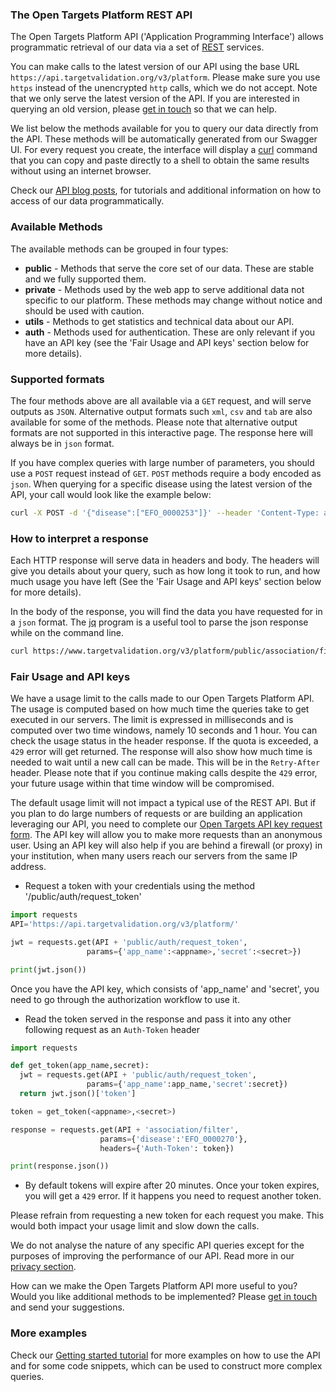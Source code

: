 ### The Open Targets Platform REST API

The Open Targets Platform API ('Application Programming Interface')
allows programmatic retrieval of our data via a set of
[REST](https://en.wikipedia.org/wiki/Representational_state_transfer)
services.

You can make calls to the latest version of our API using the base URL
 `https://api.targetvalidation.org/v3/platform`. Please make sure you use `https` instead of the unencrypted
 `http` calls, which we do not accept. Note that we only serve the latest version of the API. If you are interested in querying
 an old version, please [get in touch](mailto:support@targetvalidation.org) so that we can help.

We list below the methods available for you to query our data directly from the API. These methods will be
automatically generated from our Swagger UI. For every request you create, the interface will display a [curl](https://curl.haxx.se/) command
that you can copy and paste directly to a shell to obtain the same results without using an internet browser.

Check our [API blog posts](https://blog.opentargets.org/tag/api), for tutorials and additional
information on how to access of our data programmatically.

### Available Methods

The available methods can be grouped in four types:

* __public__ - Methods that serve the core set of our data. These are stable and we fully supported them.
* __private__ - Methods used by the web app to serve additional data not specific to our platform. These methods
may change without notice and should be used with caution.
* __utils__ - Methods to get statistics and technical data about our API.
* __auth__ - Methods used for authentication. These are only relevant if you have an API key (see the 'Fair Usage
and API keys' section below for more details).

### Supported formats

The four methods above are all available via a `GET` request, and will serve outputs as `JSON`.
Alternative output formats such `xml`, `csv` and `tab` are also available for some of the methods.
Please note that alternative output formats are not supported in this interactive page. The response here will always be in `json` format.

If you have complex queries with large number of parameters, you should
use a `POST` request instead of  `GET`. `POST` methods require a body encoded as `json`.
When querying for a specific disease using the latest version of the API, your call would look like the example below:

```sh
curl -X POST -d '{"disease":["EFO_0000253"]}' --header 'Content-Type: application/json' https://www.targetvalidation.org/v3/platform/public/evidence/filter
```
### How to interpret a response

Each HTTP response will serve data in headers and body.
The headers will give you details about your query, such as how long it took to run, and how much usage you have left (See the 'Fair Usage
and API keys' section below for more details).

In the body of the response, you will find the data you have requested for in a `json` format. The
[jq](https://stedolan.github.io/jq/) program is a useful tool to parse the json response while on the command line.

```sh
curl https://www.targetvalidation.org/v3/platform/public/association/filter\?target\=ENSG00000157764 | jq
```

### Fair Usage and API keys

We have a usage limit to the calls made to our Open Targets Platform API. The usage is computed based on how much time the
queries take to get executed in our servers.
The limit is expressed in milliseconds and is computed over two time windows, namely 10 seconds and 1 hour.
You can check the usage status in the header response. If the quota is exceeded, a `429` error will get returned.
The response will also show how much time is needed to wait until a new call can be made. This will be in the `Retry-After` header.
Please note that if you continue making calls despite the `429` error, your future usage within that time window will be compromised.

The default usage limit will not impact a typical use of the REST API. But if you plan to do large numbers of requests or are building
an application leveraging our API, you need to complete our [Open Targets API key request form](http://goo.gl/forms/heGJvffv7PuUpWzG2).
The API key will allow you to make more requests than an anonymous user. Using an API key will also help if you are behind a firewall
(or proxy) in your institution, when many users reach our servers from the same IP address.

* Request a token with your credentials using the method '/public/auth/request_token'

```python
import requests
API='https://api.targetvalidation.org/v3/platform/'

jwt = requests.get(API + 'public/auth/request_token',
                 params={'app_name':<appname>,'secret':<secret>})

print(jwt.json())
```
Once you have the API key, which consists of 'app_name' and 'secret', you need to go through the authorization workflow to use it.

* Read the token served in the response and pass it into any other following request as an `Auth-Token` header

```python
import requests

def get_token(app_name,secret):
  jwt = requests.get(API + 'public/auth/request_token',
                 params={'app_name':app_name,'secret':secret})
  return jwt.json()['token']

token = get_token(<appname>,<secret>)

response = requests.get(API + 'association/filter',
                    params={'disease':'EFO_0000270'},
                    headers={'Auth-Token': token})

print(response.json())
```

* By default tokens will expire after 20 minutes. Once your token expires, you will get a `429` error. If it happens you need to request another token.

Please refrain from requesting a new token for each request you make. This would both impact your usage limit and slow down the calls.

We do not analyse the nature of any specific API queries except for the purposes of improving the performance of our API.
Read more in our [privacy section](https://www.targetvalidation.org/terms_of_use#privacy).


How can we make the Open Targets Platform API more useful to you? Would you like additional methods to be implemented?
Please [get in touch](mailto:support@targetvalidation.org) and send your suggestions.

### More examples
Check our [Getting started tutorial](https://blog.opentargets.org/api-getting-started-1) for more
examples on how to use the API and for some code snippets, which can be used to construct more complex queries.
